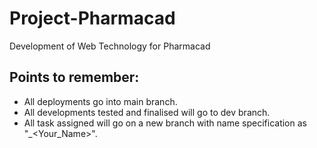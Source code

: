# Project-Pharmacad
Development of Web Technology for Pharmacad

## Points to remember:
- All deployments go into main branch.
- All developments tested and finalised will go to dev branch.
- All task assigned will go on a new branch with name specification as "<development-name>_<Your_Name>".
